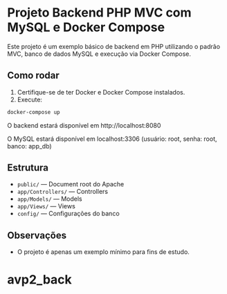 # Projeto Backend PHP MVC com MySQL e Docker Compose

Este projeto é um exemplo básico de backend em PHP utilizando o padrão MVC, banco de dados MySQL e execução via Docker Compose.

## Como rodar

1. Certifique-se de ter Docker e Docker Compose instalados.
2. Execute:

```bash
docker-compose up
```

O backend estará disponível em http://localhost:8080

O MySQL estará disponível em localhost:3306 (usuário: root, senha: root, banco: app_db)

## Estrutura

- `public/` — Document root do Apache
- `app/Controllers/` — Controllers
- `app/Models/` — Models
- `app/Views/` — Views
- `config/` — Configurações do banco

## Observações

- O projeto é apenas um exemplo mínimo para fins de estudo.
# avp2_back
